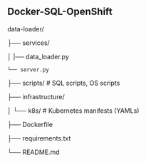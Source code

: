 ## Docker-SQL-OpenShift
 
data-loader/

├── services/

│ |── data_loader.py

    └── server.py
  
├── scripts/ # SQL scripts, OS scripts

├── infrastructure/

│ └── k8s/ # Kubernetes manifests (YAMLs)

├── Dockerfile

├── requirements.txt

└── README.md






